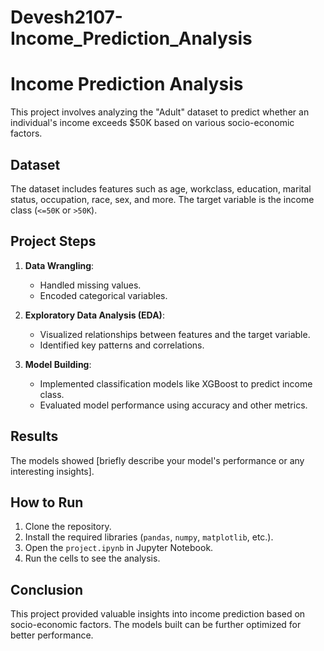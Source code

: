 # Devesh2107-Income_Prediction_Analysis
# Income Prediction Analysis

This project involves analyzing the "Adult" dataset to predict whether an individual's income exceeds $50K based on various socio-economic factors.

## Dataset

The dataset includes features such as age, workclass, education, marital status, occupation, race, sex, and more. The target variable is the income class (`<=50K` or `>50K`).

## Project Steps

1. **Data Wrangling**: 
   - Handled missing values.
   - Encoded categorical variables.

2. **Exploratory Data Analysis (EDA)**:
   - Visualized relationships between features and the target variable.
   - Identified key patterns and correlations.

3. **Model Building**:
   - Implemented classification models like XGBoost to predict income class.
   - Evaluated model performance using accuracy and other metrics.

## Results

The models showed [briefly describe your model's performance or any interesting insights].

## How to Run

1. Clone the repository.
2. Install the required libraries (`pandas`, `numpy`, `matplotlib`, etc.).
3. Open the `project.ipynb` in Jupyter Notebook.
4. Run the cells to see the analysis.

## Conclusion

This project provided valuable insights into income prediction based on socio-economic factors. The models built can be further optimized for better performance.

